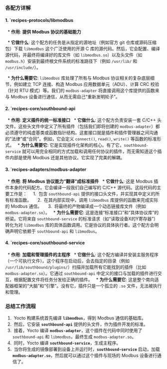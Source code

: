 

### 各配方详解
#### 1\. `recipes-protocols/libmodbus
  * **作用**: **提供 Modbus 协议的基础能力**

  * **它做什么**: 这个配方的任务是从指定的源地址（例如官方 git 仓库或源码压缩包）下载 `libmodbus` 这个广泛使用的开源 C 库的源代码。然后，它会配置、编译源代码，并最终将编译好的库文件（如 `libmodbus.so`）以及头文件（如 `modbus.h`）安装到最终根文件系统的标准路径下（例如 `/usr/lib/` 和 `/usr/include/`）。

  * **为什么需要它**: `libmodbus` 库处理了所有与 Modbus 协议相关的复杂底层细节，例如建立 TCP 连接、构造 Modbus 应用数据单元（ADU）、计算 CRC 校验（针对 RTU 模式）等。我们的 `modbus-adapter` 将直接调用这个库提供的函数来与 Modbus 设备进行通信，从而无需自己“重新发明轮子”。

#### 2\. `recipes-core/southbound-api

  * **作用**: **定义插件的统一标准接口**
  * **它做什么**: 这个配方负责安装一套 C/C++ 头文件。这些头文件中定义了所有插件（包括我们即将创建的 `modbus-adapter`）都必须遵守的纯虚基类或函数指针结构。这套接口就是插件和插件管理器之间沟通的“法律”或“合同”。例如，它会定义 `connect()`, `read()`, `write()` 等函数的标准形式。
  * **为什么需要它**: 它是实现插件化架构的核心。有了它，`southbound-service` 就可以用完全相同的方式加载和调用任何协议的插件，而无需知道这个插件内部是使用 Modbus 还是其他协议。它实现了完美的解耦。

#### 3\. `recipes-adapters/modbus-adapter

  * **作用**: **将 Modbus 协议能力“翻译”成标准插件**
  * **它做什么**: 这是 Modbus 插件本身的代码配方。它会编译一段我们自己编写的 C/C++ 源代码。这段代码的主要工作是：
    1.  包含 `southbound-api` 提供的接口头文件，并实现其中定义的所有标准函数。
    2.  在其内部实现中，调用 `libmodbus` 库提供的函数来完成实际的 Modbus 通信。
    3.  将最终的产物编译成一个动态链接库文件（例如 `modbus-adapter.so`）。
  * **为什么需要它**: 这是连接“标准接口”和“具体协议库”的桥梁。它将来自 `southbound-service` 的标准请求（如“读取设备X的Y寄存器”）转化为对 `libmodbus` 库的具体函数调用。它是协议的具体执行者。这个配方会明确声明它依赖于 `southbound-api` 和 `libmodbus`。

#### 4\. `recipes-core/southbound-service

  * **作用**: **加载和管理插件的主程序**
  * **它做什么**: 这个配方编译并安装主服务程序（一个可执行文件）。这个程序在启动后，会去指定的目录（例如 `/usr/lib/southbound/plugins/`）扫描并加载所有它能找到的插件（比如 `modbus-adapter.so`）。它通过 `southbound-api` 中定义的接口与加载的插件进行交互，根据配置文件将任务分发给正确的插件。
  * **为什么需要它**: 这是整个南向适配器框架的“大脑”和“引擎”。没有它，插件只是一个孤立的 `.so` 文件，无法被执行和管理。

### 总结工作流程

1.  Yocto 构建系统首先编译 **`libmodbus`**，得到 Modbus 通信的基础库。
2.  然后，它安装 **`southbound-api`** 提供的头文件，作为插件开发的标准。
3.  接着，Yocto 编译 **`modbus-adapter`**，这个插件在代码中同时使用了 `southbound-api` 和 `libmodbus`，最终生成 `modbus-adapter.so`。
4.  同时，Yocto 编译 **`southbound-service`**，生成主程序。
5.  当你将生成的镜像部署到设备上并运行时，**`southbound-service`** 启动，加载 **`modbus-adapter.so`**，然后就可以通过这个插件与现场的 Modbus 设备进行通信了。